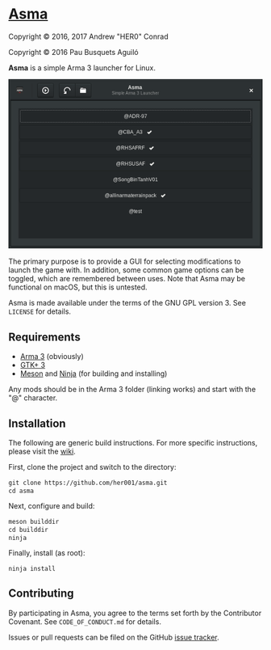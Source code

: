 # [Asma](https://github.com/her001/asma)

Copyright © 2016, 2017 Andrew "HER0" Conrad

Copyright © 2016 Pau Busquets Aguiló

**Asma** is a simple Arma 3 launcher for Linux.

![alt text](data/screenshots/screenshot-asma.png "Asma Window with Mod Selection")

The primary purpose is to provide a GUI for selecting modifications to launch
the game with. In addition, some common game options can be toggled, which are
remembered between uses. Note that Asma may be functional on macOS, but this is
untested.

Asma is made available under the terms of the GNU GPL version 3. See `LICENSE`
for details.

## Requirements

* [Arma 3](http://store.steampowered.com/app/107410) (obviously)
* [GTK+ 3](https://www.gtk.org/download/index.php)
* [Meson](https://github.com/mesonbuild/meson/releases) and [Ninja](https://github.com/ninja-build/ninja/releases) (for building and installing)

Any mods should be in the Arma 3 folder (linking works) and start with the "@"
character.

## Installation

The following are generic build instructions. For more specific instructions,
please visit the [wiki](https://github.com/her001/Asma/wiki/Build-Instructions).

First, clone the project and switch to the directory:

```
git clone https://github.com/her001/asma.git
cd asma
```

Next, configure and build:

```
meson builddir
cd builddir
ninja
```

Finally, install (as root):

```
ninja install
```

## Contributing

By participating in Asma, you agree to the terms set forth by the
Contributor Covenant. See `CODE_OF_CONDUCT.md` for details.

Issues or pull requests can be filed on the GitHub
[issue tracker](https://github.com/her001/asma/issues).

